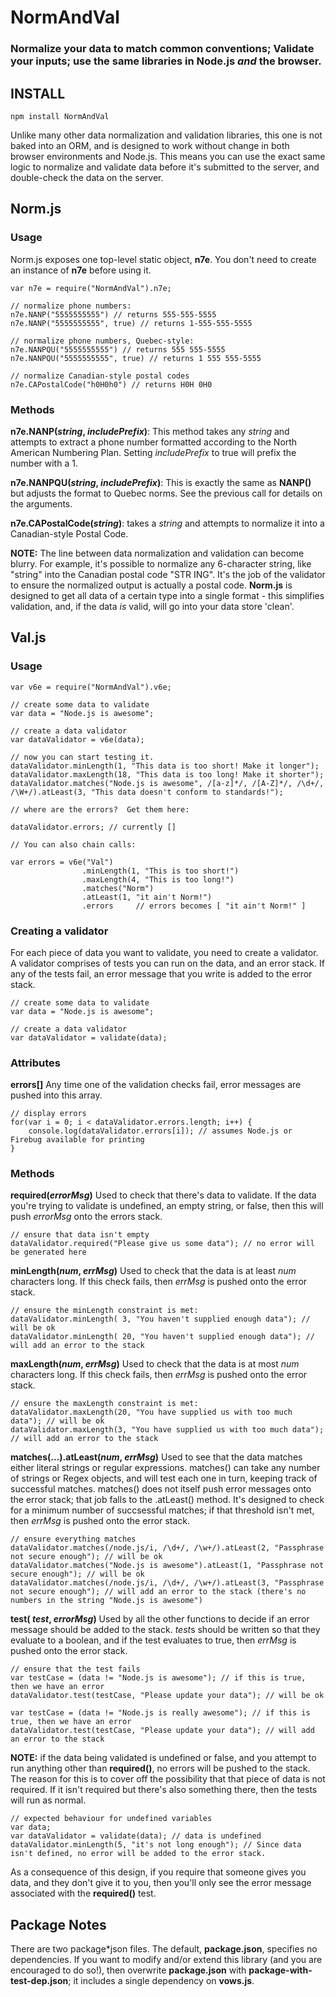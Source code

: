 # NormAndVal
### Normalize your data to match common conventions; Validate your inputs; use the same libraries in Node.js *and* the browser.

## INSTALL

    npm install NormAndVal


Unlike many other data normalization and validation libraries, this one is not baked into an ORM, and is designed to work without change in both browser environments and Node.js.  This means you can use the exact same logic to normalize and validate data before it's submitted to the server, and double-check the data on the server.

## Norm.js

### Usage

Norm.js exposes one top-level static object, **n7e**. You don't need to create an instance of **n7e** before using it.

    var n7e = require("NormAndVal").n7e;

    // normalize phone numbers:
    n7e.NANP("5555555555") // returns 555-555-5555
    n7e.NANP("5555555555", true) // returns 1-555-555-5555

    // normalize phone numbers, Quebec-style:
    n7e.NANPQU("5555555555") // returns 555 555-5555
    n7e.NANPQU("5555555555", true) // returns 1 555 555-5555

    // normalize Canadian-style postal codes
    n7e.CAPostalCode("h0H0h0") // returns H0H 0H0

### Methods

**n7e.NANP(*string*, *includePrefix*)**: This method takes any *string* and attempts to extract a phone number formatted according to the North American Numbering Plan. Setting *includePrefix* to true will prefix the number with a 1.

**n7e.NANPQU(*string*, *includePrefix*)**: This is exactly the same as **NANP()** but adjusts the  format to Quebec norms. See the previous call for details on the arguments.

**n7e.CAPostalCode(*string*)**: takes a *string* and attempts to normalize it into a Canadian-style Postal Code.

**NOTE:** The line between data normalization and validation can become blurry.  For example, it's possible to normalize any 6-character string, like "string" into the Canadian postal code "STR ING".  It's the job of the validator to ensure the normalized output is actually a postal code. **Norm.js** is designed to get all data of a certain type into a single format - this simplifies validation, and, if the data *is* valid, will go into your data store 'clean'.

## Val.js

### Usage

    var v6e = require("NormAndVal").v6e;

    // create some data to validate
    var data = "Node.js is awesome";

    // create a data validator
    var dataValidator = v6e(data); 

    // now you can start testing it.
    dataValidator.minLength(1, "This data is too short! Make it longer");
    dataValidator.maxLength(18, "This data is too long! Make it shorter");
    dataValidator.matches("Node.js is awesome", /[a-z]*/, /[A-Z]*/, /\d+/, /\W+/).atLeast(3, "This data doesn't conform to standards!");

    // where are the errors?  Get them here:

    dataValidator.errors; // currently []

    // You can also chain calls:

    var errors = v6e("Val")
                    .minLength(1, "This is too short!")
                    .maxLength(4, "This is too long!")
                    .matches("Norm")
                    .atLeast(1, "it ain't Norm!")
                    .errors     // errors becomes [ "it ain't Norm!" ]

### Creating a validator

For each piece of data you want to validate, you need to create a validator.  A validator comprises of tests you can run on the data, and an error stack.  If any of the tests fail, an error message that you write is added to the error stack.

    // create some data to validate
    var data = "Node.js is awesome";

    // create a data validator
    var dataValidator = validate(data); 

### Attributes 

**errors[]** Any time one of the validation checks fail, error messages are pushed into this array.

    // display errors
    for(var i = 0; i < dataValidator.errors.length; i++) {
        console.log(dataValidator.errors[i]); // assumes Node.js or Firebug available for printing
    }

### Methods 

**required(*errorMsg*)** Used to check that there's data to validate. If the data you're trying to validate is undefined, an empty string, or false, then this will push *errorMsg* onto the errors stack.

    // ensure that data isn't empty
    dataValidator.required("Please give us some data"); // no error will be generated here

**minLength(*num*, *errMsg*)** Used to check that the data is at least *num* characters long.  If this check fails, then *errMsg* is pushed onto the error stack.

    // ensure the minLength constraint is met:
    dataValidator.minLength( 3, "You haven't supplied enough data"); // will be ok
    dataValidator.minLength( 20, "You haven't supplied enough data"); // will add an error to the stack

**maxLength(*num*, *errMsg*)** Used to check that the data is at most *num* characters long.  If this check fails, then *errMsg* is pushed onto the error stack.

    // ensure the maxLength constraint is met:
    dataValidator.maxLength(20, "You have supplied us with too much data"); // will be ok
    dataValidator.maxLength(3, "You have supplied us with too much data"); // will add an error to the stack

**matches(...).atLeast(*num*, *errMsg*)** Used to see that the data matches either literal strings or regular expressions.  matches() can take any number of strings or Regex objects, and will test each one in turn, keeping track of successful matches.  matches() does not itself push error messages onto the error stack; that job falls to the .atLeast() method.  It's designed to check for a minimum number of succsessful matches; if that threshold isn't met, then *errMsg* is pushed onto the error stack.

    // ensure everything matches
    dataValidator.matches(/node.js/i, /\d+/, /\w+/).atLeast(2, "Passphrase not secure enough"); // will be ok
    dataValidator.matches("Node.js is awesome").atLeast(1, "Passphrase not secure enough"); // will be ok
    dataValidator.matches(/node.js/i, /\d+/, /\w+/).atLeast(3, "Passphrase not secure enough"); // will add an error to the stack (there's no numbers in the string "Node.js is awesome")

**test( *test*, *errorMsg*)** Used by all the other functions to decide if an error message should be added to the stack. *test*s should be written so that they evaluate to a boolean, and if the test evaluates to true, then *errMsg* is pushed onto the error stack.

    // ensure that the test fails
    var testCase = (data != "Node.js is awesome"); // if this is true, then we have an error
    dataValidator.test(testCase, "Please update your data"); // will be ok

    var testCase = (data != "Node.js is really awesome"); // if this is true, then we have an error
    dataValidator.test(testCase, "Please update your data"); // will add an error to the stack

**NOTE:** if the data being validated is undefined or false, and you attempt to run anything other than **required()**, no errors will be pushed to the stack.  The reason for this is to cover off the possibility that that piece of data is not required. If it isn't required but there's also something there, then the tests will run as normal.

    // expected behaviour for undefined variables
    var data;
    var dataValidator = validate(data); // data is undefined
    dataValidator.minLength(5, "it's not long enough"); // Since data isn't defined, no error will be added to the error stack.

As a consequence of this design, if you require that someone gives you data, and they don't give it to you, then you'll only see the error message associated with the **required()** test.

## Package Notes

There are two package*json files. The default, **package.json**, specifies no dependencies. If you want to modify and/or extend this library (and you are encouraged to do so!), then overwrite **package.json** with **package-with-test-dep.json**; it includes a single dependency on **vows.js**.
